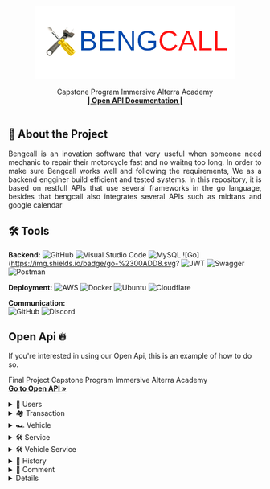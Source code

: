 <div align="center">
  <a href="https://github.com/ALTA-Bringeee-Group1/Bringeee-API">
    <img src="image/bc.png" width="400" height="144">
  </a>

  <p align="center">
    Capstone Program Immersive Alterra Academy
    <br />
    <a href="https://app.swaggerhub.com/apis-docs/9tw/Bengcall/1.0.0#/"><strong>| Open API Documentation |</strong></a>
    <br />
    <br />
  </p>
</div>

## 📑 About the Project

<p align="justify">Bengcall is an inovation software that very useful when someone need mechanic to repair their motorcycle fast and no waitng too long. In order to make sure Bengcall works well and following the requirements, We as a backend engginer build efficient and tested systems. In this repository, it is based on restfull APIs that use several frameworks in the go language, besides that bengcall also integrates several APIs such as midtans and google calendar</p>

## 🛠 Tools
**Backend:**
![GitHub](https://img.shields.io/badge/github-%23121011.svg?style=for-the-badge&logo=github&logoColor=white)
![Visual Studio Code](https://img.shields.io/badge/Visual%20Studio%20Code-0078d7.svg?style=for-the-badge&logo=visual-studio-code&logoColor=white)
![MySQL](https://img.shields.io/badge/mysql-%2300f.svg?style=for-the-badge&logo=mysql&logoColor=white)
![Go](https://img.shields.io/badge/go-%2300ADD8.svg?
![JWT](https://img.shields.io/badge/JWT-black?style=for-the-badge&logo=JSON%20web%20tokens)
![Swagger](https://img.shields.io/badge/-Swagger-%23Clojure?style=for-the-badge&logo=swagger&logoColor=white)
![Postman](https://img.shields.io/badge/Postman-FF6C37?style=for-the-badge&logo=postman&logoColor=white)

**Deployment:**
![AWS](https://img.shields.io/badge/AWS-%23FF9900.svg?style=for-the-badge&logo=amazon-aws&logoColor=white)
![Docker](https://img.shields.io/badge/docker-%230db7ed.svg?style=for-the-badge&logo=docker&logoColor=white)
![Ubuntu](https://img.shields.io/badge/Ubuntu-E95420?style=for-the-badge&logo=ubuntu&logoColor=white)
![Cloudflare](https://img.shields.io/badge/Cloudflare-F38020?style=for-the-badge&logo=Cloudflare&logoColor=white)

**Communication:**  
![GitHub](https://img.shields.io/badge/github%20Project-%23121011.svg?style=for-the-badge&logo=github&logoColor=white)
![Discord](https://img.shields.io/badge/Discord-%237289DA.svg?style=for-the-badge&logo=discord&logoColor=white)

## Open Api 🔥

If you're interested in using our Open Api, this is an example of how to do so.

Final Project Capstone Program Immersive Alterra Academy
<br />
<a href="https://app.swaggerhub.com/apis-docs/9tw/Bengcall/1.0.0#/"><strong>Go to Open API »</strong></a>
<br />
<div>
      <details>
<summary>👶 Users</summary>
  
  <!---
  | Command | Description |
| --- | --- |
  --->
  
This is an explanation of the Users section's CRUD method, in bengcall there are 2 roles admin and costumer. in this section admin only can login, and for admin registration is done by developer / superadmin
 
<div>
  
| Feature User | Endpoint | Role| JWT Token | Function |
| --- | --- | --- | --- | --- |
| POST | /login  | - | NO | This is how users log in.  |
| POST | /register | - | NO | This is how users register their account. |
| GET | /users | - | YES | Users obtain their account information in this form. |
| PUT | /users | - | YES | This is how users Update their profile. |
| DELETE | /users | - | YES | This is how users Delete their profile. |

</details>

<div>
      <details>
<summary>🏘️ Transaction</summary>
  
  <!---
  | Command | Description |
| --- | --- |
  --->
  
Service transaction in Bengcall
 
<div>
  
| Feature Groups | Endpoint | Param | JWT Token | Function |
| --- | --- | --- | --- | --- |
| POST | /transaction  | - | YES | Create a new booking. |
| GET | /transaction/me | - | YES | on going booking on customer |
| GET | /transaction/{id} | id Transaction | YES | detail transaction |
| GET | /admin//transaction | - | YES | Get all booking on admin |
| PUT | /admin//transaction/{id} | id Transaction | YES | Edit transaction by admin |
| DELETE| /admin//transaction/{id} | id Transaction | YES | Delete transaction by admin. |

</details>

<div>
      <details>
<summary>🏎️ Vehicle</summary>
  
  <!---
  | Command | Description |
| --- | --- |
  --->
  
Everything about vehicle type
 
<div>
  
| Feature Groups | Endpoint | Param | JWT Token | Function |
| --- | --- | --- | --- | --- |
| POST | /admin/vehicle | - | YES | Add Vehicle type on admin. |
| GET | /vehicle | - | YES | Displaying Group detail by id. |
| DELETE| /admin/vehicle/{id} | id vehicle | YES | Delete vehicle type on admin|

</details>

<div>
      <details>
<summary>🛠 Service</summary>
  
  <!---
  | Command | Description |
| --- | --- |
  --->
  
Everything about service type in bengcall
 
<div>
  
| Feature Groups | Endpoint | Param | JWT Token | Function |
| --- | --- | --- | --- | --- |
| POST | /admin/vehicle | - | YES | Add service for vehicle on admin. |
| GET | /service | - | YES | Get spesific service type. |
| DELETE| /admin/vehicle/{id} | id vehicle | YES | Delete service type on admin|

</details>

<div>
      <details>
<summary>🛠 Vehicle Service</summary>
  
  <!---
  | Command | Description |
| --- | --- |
  --->
  
This endpoint for show all service by vehicle type on bengcall
 
<div>
  
| Feature Groups | Endpoint | Param | JWT Token | Function |
| --- | --- | --- | --- | --- |
| GET | /admin/vehicleservice | - | YES | get all service on admin. |

</details>

<div>
      <details>
<summary>👑 History</summary>
  
  <!---
  | Command | Description |
| --- | --- |
  --->
  
Show history transaction on customer
 
<div>
  
| Feature Groups | Endpoint | Param | JWT Token | Function |
| --- | --- | --- | --- | --- |
| GET | /history | - | YES | get history transaction on customer. |

</details>

<div>
      <details>
<summary>💬 Comment</summary>
  
  <!---
  | Command | Description |
| --- | --- |
  --->
  
For costumer 
 
<div>
  
| Feature Groups | Endpoint | Param | JWT Token | Function |
| --- | --- | --- | --- | --- |
| GET | /history | - | YES | get history transaction on customer. |

</details>

<div>
      <details>

## 🏎️ Run Locally

Clone the project

```bash
  git clone https://github.com/ProjectBengcall/BackEndWork
```
Go to the project directory

```bash
  cd bengcall
```


## 📱 Our teams

  - Gerdo Trada Wijaya [![GitHub](https://img.shields.io/badge/Gerdo-Trada-Wijaya-%23121011.svg?style=for-the-badge&logo=github&logoColor=white)](https://github.com/9tw)


  - Lukmanul Khakim [![GitHub](https://img.shields.io/badge/Lukmanul-Khakim-%23121011.svg?style=for-the-badge&logo=github&logoColor=white)](https://github.com/LukmanulKhakim)

<h5>
<p align="center">:copyright: 2022 | This Repository Built with :heart: from us</p>
</h5>



